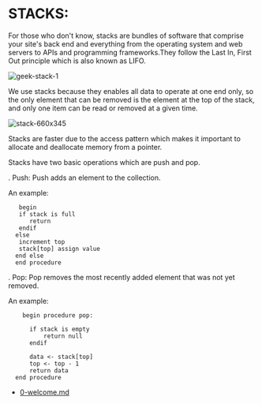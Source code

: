 # STACKS:

For those who don't know, stacks are bundles of software that comprise your site's back end and everything from the operating system and web servers to APIs and programming frameworks.They follow the Last In, First Out principle which is also known as LIFO.




![geek-stack-1](https://user-images.githubusercontent.com/92330348/178790973-dd1186ea-50bb-4ef3-adae-8c1b8ec445e4.png)




We use stacks because they enables all data to operate at one end only, so the only element that can be removed is the element at the top of the stack, and only one item can be read or removed at a given time.



![stack-660x345](https://user-images.githubusercontent.com/92330348/178791568-695cf41d-2100-4b35-9a01-61c5c41b458d.png)




Stacks are faster due to the access pattern which makes it important to allocate and deallocate memory from a pointer.


Stacks have two basic operations which are push and pop.

. Push: Push adds an element to the collection.
  
  An example: 
  
       begin
       if stack is full
          return
       endif
      else  
       increment top
       stack[top] assign value
      end else
      end procedure

. Pop: Pop removes the most recently added element that was not yet removed.

  An example:
  
        begin procedure pop:
        
          if stack is empty
              return null
          endif
          
          data <- stack[top]
          top <- top - 1
          return data
      end procedure
      
 - [0-welcome.md](0-welcome.md)
